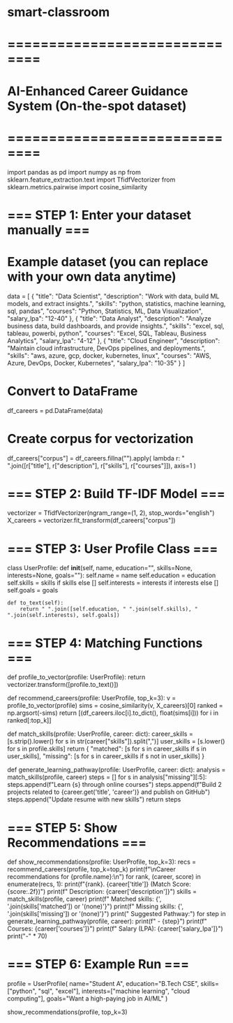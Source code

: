 # smart-classroom
# ==============================
# AI-Enhanced Career Guidance System (On-the-spot dataset)
# ==============================

import pandas as pd
import numpy as np
from sklearn.feature_extraction.text import TfidfVectorizer
from sklearn.metrics.pairwise import cosine_similarity

# === STEP 1: Enter your dataset manually ===
# Example dataset (you can replace with your own data anytime)
data = [
    {
        "title": "Data Scientist",
        "description": "Work with data, build ML models, and extract insights.",
        "skills": "python, statistics, machine learning, sql, pandas",
        "courses": "Python, Statistics, ML, Data Visualization",
        "salary_lpa": "12-40"
    },
    {
        "title": "Data Analyst",
        "description": "Analyze business data, build dashboards, and provide insights.",
        "skills": "excel, sql, tableau, powerbi, python",
        "courses": "Excel, SQL, Tableau, Business Analytics",
        "salary_lpa": "4-12"
    },
    {
        "title": "Cloud Engineer",
        "description": "Maintain cloud infrastructure, DevOps pipelines, and deployments.",
        "skills": "aws, azure, gcp, docker, kubernetes, linux",
        "courses": "AWS, Azure, DevOps, Docker, Kubernetes",
        "salary_lpa": "10-35"
    }
]

# Convert to DataFrame
df_careers = pd.DataFrame(data)

# Create corpus for vectorization
df_careers["corpus"] = df_careers.fillna("").apply(
    lambda r: " ".join([r["title"], r["description"], r["skills"], r["courses"]]), axis=1
)

# === STEP 2: Build TF-IDF Model ===
vectorizer = TfidfVectorizer(ngram_range=(1, 2), stop_words="english")
X_careers = vectorizer.fit_transform(df_careers["corpus"])

# === STEP 3: User Profile Class ===
class UserProfile:
    def __init__(self, name, education="", skills=None, interests=None, goals=""):
        self.name = name
        self.education = education
        self.skills = skills if skills else []
        self.interests = interests if interests else []
        self.goals = goals
    
    def to_text(self):
        return " ".join([self.education, " ".join(self.skills), " ".join(self.interests), self.goals])

# === STEP 4: Matching Functions ===
def profile_to_vector(profile: UserProfile):
    return vectorizer.transform([profile.to_text()])

def recommend_careers(profile: UserProfile, top_k=3):
    v = profile_to_vector(profile)
    sims = cosine_similarity(v, X_careers)[0]
    ranked = np.argsort(-sims)
    return [(df_careers.iloc[i].to_dict(), float(sims[i])) for i in ranked[:top_k]]

def match_skills(profile: UserProfile, career: dict):
    career_skills = [s.strip().lower() for s in str(career["skills"]).split(",")]
    user_skills = [s.lower() for s in profile.skills]
    return {
        "matched": [s for s in career_skills if s in user_skills],
        "missing": [s for s in career_skills if s not in user_skills]
    }

def generate_learning_pathway(profile: UserProfile, career: dict):
    analysis = match_skills(profile, career)
    steps = []
    for s in analysis["missing"][:5]:
        steps.append(f"Learn {s} through online courses")
    steps.append(f"Build 2 projects related to {career.get('title', 'career')} and publish on GitHub")
    steps.append("Update resume with new skills")
    return steps

# === STEP 5: Show Recommendations ===
def show_recommendations(profile: UserProfile, top_k=3):
    recs = recommend_careers(profile, top_k=top_k)
    print(f"\nCareer recommendations for {profile.name}:\n")
    for rank, (career, score) in enumerate(recs, 1):
        print(f"{rank}. {career['title']} (Match Score: {score:.2f})")
        print(f"   Description: {career['description']}")
        skills = match_skills(profile, career)
        print(f"   Matched skills: {', '.join(skills['matched']) or '(none)'}")
        print(f"   Missing skills: {', '.join(skills['missing']) or '(none)'}")
        print("   Suggested Pathway:")
        for step in generate_learning_pathway(profile, career):
            print(f"      - {step}")
        print(f"   Courses: {career['courses']}")
        print(f"   Salary (LPA): {career['salary_lpa']}")
        print("-" * 70)

# === STEP 6: Example Run ===
profile = UserProfile(
    name="Student A",
    education="B.Tech CSE",
    skills=["python", "sql", "excel"],
    interests=["machine learning", "cloud computing"],
    goals="Want a high-paying job in AI/ML"
)

show_recommendations(profile, top_k=3)
